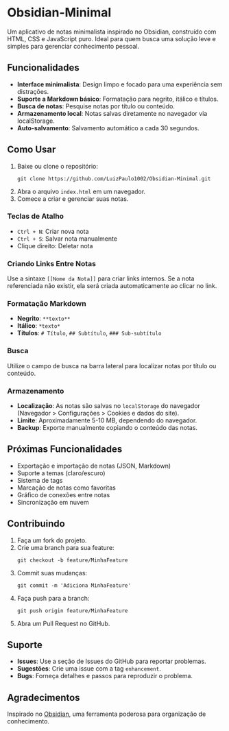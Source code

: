 # Obsidian-Minimal

Um aplicativo de notas minimalista inspirado no Obsidian, construído com HTML, CSS e JavaScript puro. Ideal para quem busca uma solução leve e simples para gerenciar conhecimento pessoal.

## Funcionalidades

- **Interface minimalista**: Design limpo e focado para uma experiência sem distrações.
- **Suporte a Markdown básico**: Formatação para negrito, itálico e títulos.
- **Busca de notas**: Pesquise notas por título ou conteúdo.
- **Armazenamento local**: Notas salvas diretamente no navegador via localStorage.
- **Auto-salvamento**: Salvamento automático a cada 30 segundos.

## Como Usar

1. Baixe ou clone o repositório:
   ```
   git clone https://github.com/LuizPaulo1002/Obsidian-Minimal.git
   ```
2. Abra o arquivo `index.html` em um navegador.
3. Comece a criar e gerenciar suas notas.

### Teclas de Atalho

- `Ctrl + N`: Criar nova nota
- `Ctrl + S`: Salvar nota manualmente
- Clique direito: Deletar nota

### Criando Links Entre Notas

Use a sintaxe `[[Nome da Nota]]` para criar links internos. Se a nota referenciada não existir, ela será criada automaticamente ao clicar no link.

### Formatação Markdown

- **Negrito**: `**texto**`
- **Itálico**: `*texto*`
- **Títulos**: `# Título`, `## Subtítulo`, `### Sub-subtítulo`

### Busca

Utilize o campo de busca na barra lateral para localizar notas por título ou conteúdo.

### Armazenamento

- **Localização**: As notas são salvas no `localStorage` do navegador (Navegador > Configurações > Cookies e dados do site).
- **Limite**: Aproximadamente 5-10 MB, dependendo do navegador.
- **Backup**: Exporte manualmente copiando o conteúdo das notas.

## Próximas Funcionalidades

- Exportação e importação de notas (JSON, Markdown)
- Suporte a temas (claro/escuro)
- Sistema de tags
- Marcação de notas como favoritas
- Gráfico de conexões entre notas
- Sincronização em nuvem

## Contribuindo

1. Faça um fork do projeto.
2. Crie uma branch para sua feature:
   ```
   git checkout -b feature/MinhaFeature
   ```
3. Commit suas mudanças:
   ```
   git commit -m 'Adiciona MinhaFeature'
   ```
4. Faça push para a branch:
   ```
   git push origin feature/MinhaFeature
   ```
5. Abra um Pull Request no GitHub.

## Suporte

- **Issues**: Use a seção de Issues do GitHub para reportar problemas.
- **Sugestões**: Crie uma issue com a tag `enhancement`.
- **Bugs**: Forneça detalhes e passos para reproduzir o problema.

## Agradecimentos

Inspirado no [Obsidian](https://obsidian.md), uma ferramenta poderosa para organização de conhecimento.